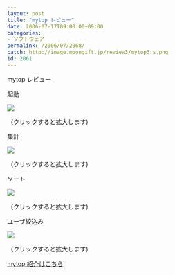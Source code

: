 ```yaml
---
layout: post
title: "mytop レビュー"
date: 2006-07-17T09:00:00+09:00
categories:
- ソフトウェア
permalink: /2006/07/2068/
catch: http://image.moongift.jp/review3/mytop3.s.png
id: 2061
---
```

mytop レビュー  
<!--more-->

起動

  

[![](http://image.moongift.jp/review3/mytop1.s.png)](http://image.moongift.jp/review3/mytop1.png)  
  
（クリックすると拡大します)

  

集計

  

[![](http://image.moongift.jp/review3/mytop2.s.png)](http://image.moongift.jp/review3/mytop2.png)  
  
（クリックすると拡大します)

  

ソート

  

[![](http://image.moongift.jp/review3/mytop3.s.png)](http://image.moongift.jp/review3/mytop3.png)  
  
（クリックすると拡大します)

  

ユーザ絞込み

  

[![](http://image.moongift.jp/review3/mytop4.s.png)](http://image.moongift.jp/review3/mytop4.png)  
  
（クリックすると拡大します)

  

[mytop 紹介はこちら](http://oss.moongift.jp/intro/i-2067.html)


